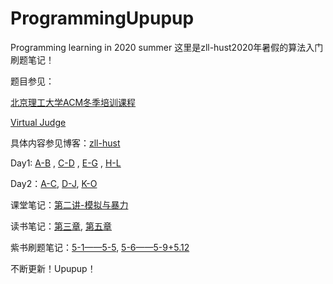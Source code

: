 # ProgrammingUpupup
Programming learning in 2020 summer
这里是zll-hust2020年暑假的算法入门刷题笔记！

题目参见：

[北京理工大学ACM冬季培训课程](https://www.bilibili.com/video/BV1pE411E7RV)

[Virtual Judge](https://vjudge.net/)

具体内容参见博客：[zll-hust](https://blog.csdn.net/zll_hust)

Day1: [A-B](https://blog.csdn.net/zll_hust/article/details/106989299) , [C-D](https://blog.csdn.net/zll_hust/article/details/107008236) , [E-G](https://blog.csdn.net/zll_hust/article/details/107018752) , [H-L](https://blog.csdn.net/zll_hust/article/details/107043441)

Day2：[A-C](https://blog.csdn.net/zll_hust/article/details/107115733), [D-J](https://blog.csdn.net/zll_hust/article/details/107161992), [K-O](https://blog.csdn.net/zll_hust/article/details/107179040)

课堂笔记：[第二讲-模拟与暴力](https://blog.csdn.net/zll_hust/article/details/107085995)

读书笔记：[第三章](https://blog.csdn.net/zll_hust/article/details/107075387), [第五章](https://blog.csdn.net/zll_hust/article/details/107115733)

紫书刷题笔记：[5-1——5-5](https://blog.csdn.net/zll_hust/article/details/107215908), [5-6——5-9+5.12](https://blog.csdn.net/zll_hust/article/details/107229192)

不断更新！Upupup！
